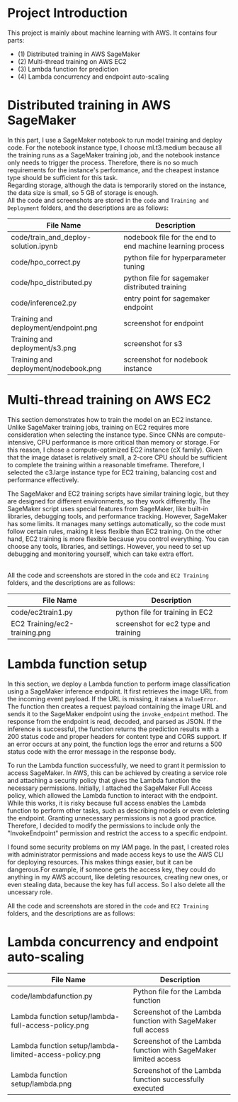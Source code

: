 # Project Introduction

This project is mainly about machine learning with AWS. It contains four parts:
 - (1) Distributed training in AWS SageMaker
 - (2) Multi-thread training on AWS EC2
 - (3) Lambda function for prediction
 - (4) Lambda concurrency and endpoint auto-scaling

# Distributed training in AWS SageMaker

In this part, I use a SageMaker notebook to run model training and deploy code. For the notebook instance type, I choose ml.t3.medium because all the training runs as a SageMaker training job, and the notebook instance only needs to trigger the process. Therefore, there is no so much requirements for the instance's performance, and the cheapest instance type should be sufficient for this task.<br/>
Regarding storage, although the data is temporarily stored on the instance, the data size is small, so 5 GB of storage is enough.<br/>
All the code and screenshots are stored in the `code` and `Training and Deployment` folders, and the descriptions are as follows:

| File Name | Description |
| --------- | ----------- |
| code/train_and_deploy-solution.ipynb | nodebook file for the end to end machine learning process |
| code/hpo_correct.py | python file for hyperparameter tuning |
| code/hpo_distributed.py | python file for sagemaker distributed training |
| code/inference2.py | entry point for sagemaker endpoint |
| Training and deployment/endpoint.png | screenshot for endpoint |
| Training and deployment/s3.png | screenshot for s3 |
| Training and deployment/nodebook.png | screenshot for nodebook instance |

# Multi-thread training on AWS EC2

This section demonstrates how to train the model on an EC2 instance. Unlike SageMaker training jobs, training on EC2 requires more consideration when selecting the instance type. Since CNNs are compute-intensive, CPU performance is more critical than memory or storage.
For this reason, I chose a compute-optimized EC2 instance (cX family). Given that the image dataset is relatively small, a 2-core CPU should be sufficient to complete the training within a reasonable timeframe. Therefore, I selected the c3.large instance type for EC2 training, balancing cost and performance effectively.

The SageMaker and EC2 training scripts have similar training logic, but they are designed for different environments, so they work differently.
The SageMaker script uses special features from SageMaker, like built-in libraries, debugging tools, and performance tracking. However, SageMaker has some limits. It manages many settings automatically, so the code must follow certain rules, making it less flexible than EC2 training.
On the other hand, EC2 training is more flexible because you control everything. You can choose any tools, libraries, and settings. However, you need to set up debugging and monitoring yourself, which can take extra effort.<br/><br/>

All the code and screenshots are stored in the `code` and `EC2 Training` folders, and the descriptions are as follows:

| File Name | Description |
| --------- | ----------- |
| code/ec2train1.py | python file for training in EC2 |
| EC2 Training/ec2-training.png | screenshot for ec2 type and training |

# Lambda function setup

In this section, we deploy a Lambda function to perform image classification using a SageMaker inference endpoint. It first retrieves the image URL from the incoming event payload. If the URL is missing, it raises a `ValueError`. The function then creates a request payload containing the image URL and sends it to the SageMaker endpoint using the `invoke_endpoint` method. The response from the endpoint is read, decoded, and parsed as JSON. If the inference is successful, the function returns the prediction results with a 200 status code and proper headers for content type and CORS support. If an error occurs at any point, the function logs the error and returns a 500 status code with the error message in the response body.

To run the Lambda function successfully, we need to grant it permission to access SageMaker. In AWS, this can be achieved by creating a service role and attaching a security policy that gives the Lambda function the necessary permissions. Initially, I attached the SageMaker Full Access policy, which allowed the Lambda function to interact with the endpoint. While this works, it is risky because full access enables the Lambda function to perform other tasks, such as describing models or even deleting the endpoint. Granting unnecessary permissions is not a good practice. Therefore, I decided to modify the permissions to include only the "InvokeEndpoint" permission and restrict the access to a specific endpoint.

I found some security problems on my IAM page. In the past, I created roles with administrator permissions and made access keys to use the AWS CLI for deploying resources. This makes things easier, but it can be dangerous.For example, if someone gets the access key, they could do anything in my AWS account, like deleting resources, creating new ones, or even stealing data, because the key has full access. So I also delete all the uncessary role.

All the code and screenshots are stored in the `code` and `EC2 Training` folders, and the descriptions are as follows:


# Lambda concurrency and endpoint auto-scaling

| File Name | Description |
| --------- | ----------- |
| code/lambdafunction.py	| Python file for the Lambda function | 
| Lambda function setup/lambda-full-access-policy.png	| Screenshot of the Lambda function with SageMaker full access | 
| Lambda function setup/lambda-limited-access-policy.png	| Screenshot of the Lambda function with SageMaker limited access| 
| Lambda function setup/lambda.png	| Screenshot of the Lambda function successfully executed | 




